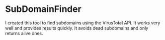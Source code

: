 # SubDomainFinder

I created this tool to find subdomains using the VirusTotal API. It works very well and provides results quickly. It avoids dead subdomains and only returns alive ones.
